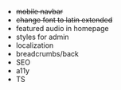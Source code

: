 * ~~mobile navbar~~
* ~~change font to latin extended~~
* featured audio in homepage
* styles for admin
* localization
* breadcrumbs/back
* SEO
* a11y
* TS
